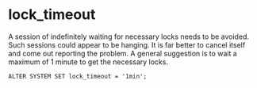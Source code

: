 # lock_timeout

A session of indefinitely waiting for necessary locks needs to be avoided. Such sessions could appear to be hanging.
It is far better to cancel itself and come out reporting the problem.
A general suggestion is to wait a maximum of 1 minute to get the necessary locks.
```
ALTER SYSTEM SET lock_timeout = '1min';
```
